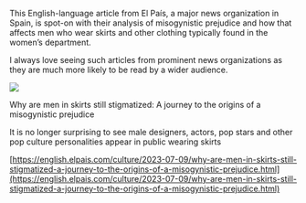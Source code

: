 This English-language article from El País, a major news organization in Spain, is spot-on with their analysis of misogynistic prejudice and how that affects men who wear skirts and other clothing typically found in the women’s department.

I always love seeing such articles from prominent news organizations as they are much more likely to be read by a wider audience.

[](https://english.elpais.com/culture/2023-07-09/why-are-men-in-skirts-still-stigmatized-a-journey-to-the-origins-of-a-misogynistic-prejudice.html "Why are men in skirts still stigmatized: A journey to the origins of a misogynistic prejudice")

![](https://i0.wp.com/imagenes.elpais.com/resizer/v2/BHHIUE2KCZB7VOLUEUOJATWUZY.jpg?ssl=1)

Why are men in skirts still stigmatized: A journey to the origins of a misogynistic prejudice

It is no longer surprising to see male designers, actors, pop stars and other pop culture personalities appear in public wearing skirts

[https://english.elpais.com/culture/2023-07-09/why-are-men-in-skirts-still-stigmatized-a-journey-to-the-origins-of-a-misogynistic-prejudice.html](https://english.elpais.com/culture/2023-07-09/why-are-men-in-skirts-still-stigmatized-a-journey-to-the-origins-of-a-misogynistic-prejudice.html)
